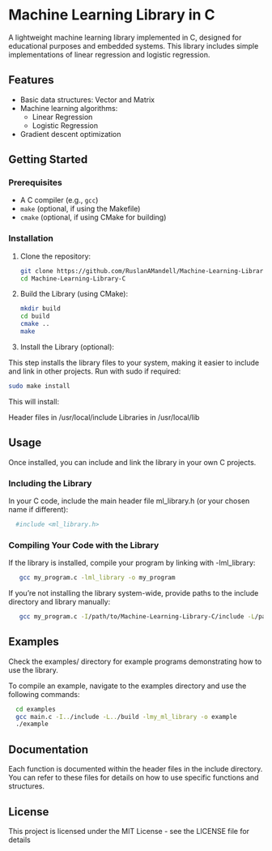 # Machine Learning Library in C

A lightweight machine learning library implemented in C, designed for educational purposes and embedded systems. This library includes simple implementations of linear regression and logistic regression.

## Features

- Basic data structures: Vector and Matrix
- Machine learning algorithms:
  - Linear Regression
  - Logistic Regression
- Gradient descent optimization

## Getting Started

### Prerequisites

- A C compiler (e.g., `gcc`)
- `make` (optional, if using the Makefile)
- `cmake` (optional, if using CMake for building)

### Installation

1. Clone the repository:

   ```bash
   git clone https://github.com/RuslanAMandell/Machine-Learning-Library-C.git
   cd Machine-Learning-Library-C

2. Build the Library (using CMake):
   
   ```bash
   mkdir build
   cd build
   cmake ..
   make

 3. Install the Library (optional):
    
   This step installs the library files to your system, making it easier to include and link in other projects. Run with sudo if required:
    
   ```bash
   sudo make install
   ```
  This will install:

  Header files in /usr/local/include
  Libraries in /usr/local/lib

## Usage

Once installed, you can include and link the library in your own C projects.

### Including the Library

In your C code, include the main header file ml_library.h (or your chosen name if different):

 ```bash
   #include <ml_library.h>
   ```

### Compiling Your Code with the Library

If the library is installed, compile your program by linking with -lml_library:

```bash
   gcc my_program.c -lml_library -o my_program
```

If you’re not installing the library system-wide, provide paths to the include directory and library manually:

```bash
   gcc my_program.c -I/path/to/Machine-Learning-Library-C/include -L/path/to/Machine-Learning-Library-C/build -lml_library -o my_program
```

## Examples

Check the examples/ directory for example programs demonstrating how to use the library.

To compile an example, navigate to the examples directory and use the following commands:

```bash
  cd examples
  gcc main.c -I../include -L../build -lmy_ml_library -o example
  ./example
```

## Documentation

Each function is documented within the header files in the include directory. You can refer to these files for details on how to use specific functions and structures.

## License

This project is licensed under the MIT License - see the LICENSE file for details
